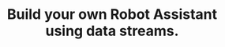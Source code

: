 ---
title: Build your own Robot Assistant using data streams.
desc: Fluvio data streaming platform makes it easy to build a fully persistent robot assistant that interacts with users in real-time. 
tags:
  - node
githubAuthors:
  - ajhunyady
difficulty: medium
weight: 200
---